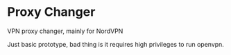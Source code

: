 # Proxy Changer
VPN proxy changer, mainly for NordVPN

Just basic prototype, bad thing is it requires high privileges to run openvpn.